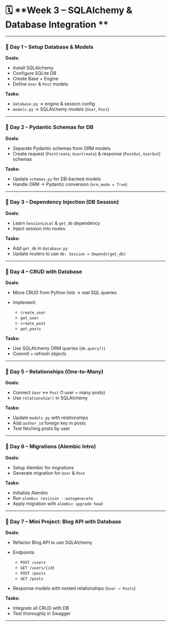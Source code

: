 # 🗓️ **Week 3 – SQLAlchemy & Database Integration **

---

### **🔹 Day 1 – Setup Database & Models**

**Goals:**

* Install SQLAlchemy
* Configure SQLite DB
* Create Base + Engine
* Define `User` & `Post` models

**Tasks:**

* `database.py` → engine & session config
* `models.py` → SQLAlchemy models (`User`, `Post`)

---

### **🔹 Day 2 – Pydantic Schemas for DB**

**Goals:**

* Separate Pydantic schemas from ORM models
* Create request (`PostCreate`, `UserCreate`) & response (`PostOut`, `UserOut`) schemas

**Tasks:**

* Update `schemas.py` for DB-backed models
* Handle ORM → Pydantic conversion (`orm_mode = True`)

---

### **🔹 Day 3 – Dependency Injection (DB Session)**

**Goals:**

* Learn `SessionLocal` & `get_db` dependency
* Inject session into routes

**Tasks:**

* Add `get_db` in `database.py`
* Update routers to use `db: Session = Depends(get_db)`

---

### **🔹 Day 4 – CRUD with Database**

**Goals:**

* Move CRUD from Python lists → real SQL queries
* Implement:

  * `create_user`
  * `get_user`
  * `create_post`
  * `get_posts`

**Tasks:**

* Use SQLAlchemy ORM queries (`db.query()`)
* Commit + refresh objects

---

### **🔹 Day 5 – Relationships (One-to-Many)**

**Goals:**

* Connect `User` ↔ `Post` (1 user = many posts)
* Use `relationship()` in SQLAlchemy

**Tasks:**

* Update `models.py` with relationships
* Add `author_id` foreign key in posts
* Test fetching posts by user

---

### **🔹 Day 6 – Migrations (Alembic Intro)**

**Goals:**

* Setup Alembic for migrations
* Generate migration for `User` & `Post`

**Tasks:**

* Initialize Alembic
* Run `alembic revision --autogenerate`
* Apply migration with `alembic upgrade head`

---

### **🔹 Day 7 – Mini Project: Blog API with Database**

**Goals:**

* Refactor Blog API to use SQLAlchemy
* Endpoints:

  * `POST /users`
  * `GET /users/{id}`
  * `POST /posts`
  * `GET /posts`
* Response models with nested relationships (`User → Posts`)

**Tasks:**

* Integrate all CRUD with DB
* Test thoroughly in Swagger

---
